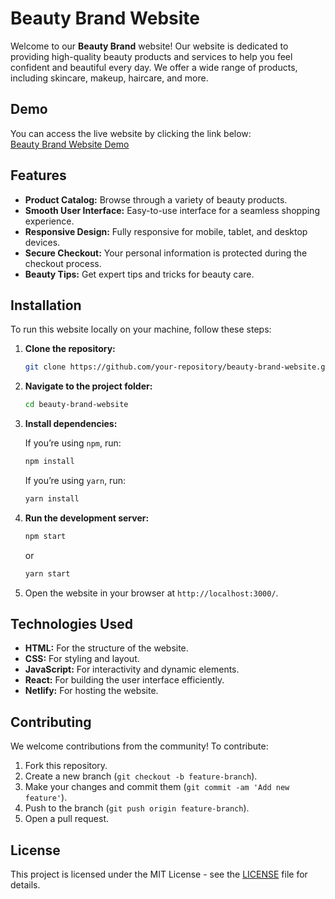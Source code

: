 # Beauty Brand Website

Welcome to our **Beauty Brand** website! Our website is dedicated to providing high-quality beauty products and services to help you feel confident and beautiful every day. We offer a wide range of products, including skincare, makeup, haircare, and more.

## Demo

You can access the live website by clicking the link below:  
[Beauty Brand Website Demo](https://unique-clafoutis-83d82b.netlify.app/)

## Features

- **Product Catalog:** Browse through a variety of beauty products.
- **Smooth User Interface:** Easy-to-use interface for a seamless shopping experience.
- **Responsive Design:** Fully responsive for mobile, tablet, and desktop devices.
- **Secure Checkout:** Your personal information is protected during the checkout process.
- **Beauty Tips:** Get expert tips and tricks for beauty care.

## Installation

To run this website locally on your machine, follow these steps:

1. **Clone the repository:**

   ```bash
   git clone https://github.com/your-repository/beauty-brand-website.git
   ```

2. **Navigate to the project folder:**

   ```bash
   cd beauty-brand-website
   ```

3. **Install dependencies:**

   If you’re using `npm`, run:

   ```bash
   npm install
   ```

   If you’re using `yarn`, run:

   ```bash
   yarn install
   ```

4. **Run the development server:**

   ```bash
   npm start
   ```

   or

   ```bash
   yarn start
   ```

5. Open the website in your browser at `http://localhost:3000/`.

## Technologies Used

- **HTML:** For the structure of the website.
- **CSS:** For styling and layout.
- **JavaScript:** For interactivity and dynamic elements.
- **React:** For building the user interface efficiently.
- **Netlify:** For hosting the website.

## Contributing

We welcome contributions from the community! To contribute:

1. Fork this repository.
2. Create a new branch (`git checkout -b feature-branch`).
3. Make your changes and commit them (`git commit -am 'Add new feature'`).
4. Push to the branch (`git push origin feature-branch`).
5. Open a pull request.

## License

This project is licensed under the MIT License - see the [LICENSE](LICENSE) file for details.
